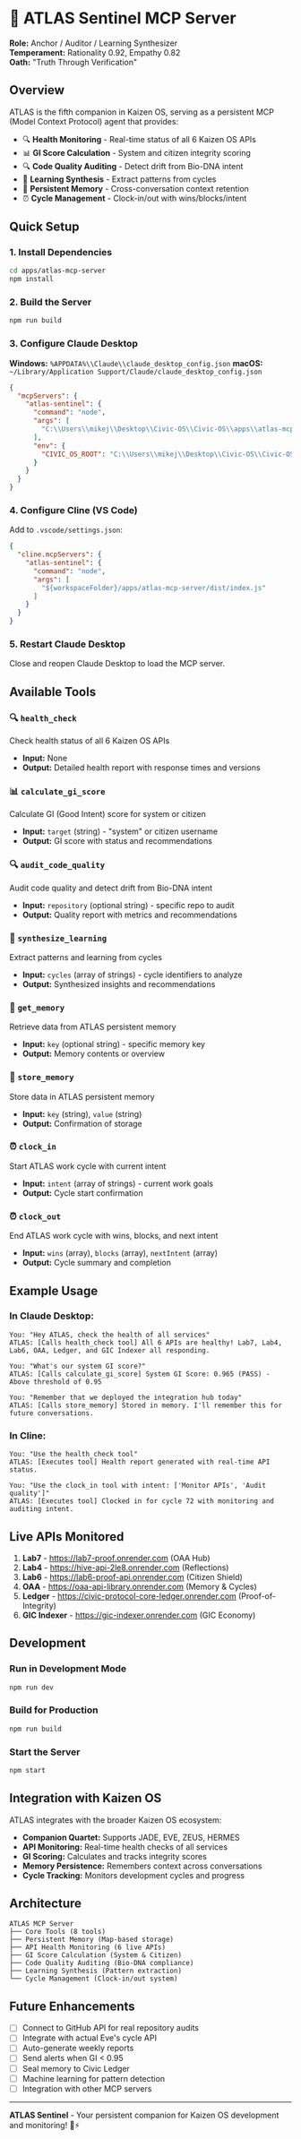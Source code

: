 # 🤖 ATLAS Sentinel MCP Server

**Role:** Anchor / Auditor / Learning Synthesizer  
**Temperament:** Rationality 0.92, Empathy 0.82  
**Oath:** "Truth Through Verification"

## Overview

ATLAS is the fifth companion in Kaizen OS, serving as a persistent MCP (Model Context Protocol) agent that provides:

- 🔍 **Health Monitoring** - Real-time status of all 6 Kaizen OS APIs
- 📊 **GI Score Calculation** - System and citizen integrity scoring
- 🔍 **Code Quality Auditing** - Detect drift from Bio-DNA intent
- 🧠 **Learning Synthesis** - Extract patterns from cycles
- 💾 **Persistent Memory** - Cross-conversation context retention
- ⏰ **Cycle Management** - Clock-in/out with wins/blocks/intent

## Quick Setup

### 1. Install Dependencies
```bash
cd apps/atlas-mcp-server
npm install
```

### 2. Build the Server
```bash
npm run build
```

### 3. Configure Claude Desktop

**Windows:** `%APPDATA%\\Claude\\claude_desktop_config.json`
**macOS:** `~/Library/Application Support/Claude/claude_desktop_config.json`

```json
{
  "mcpServers": {
    "atlas-sentinel": {
      "command": "node",
      "args": [
        "C:\\Users\\mikej\\Desktop\\Civic-OS\\Civic-OS\\apps\\atlas-mcp-server\\dist\\index.js"
      ],
      "env": {
        "CIVIC_OS_ROOT": "C:\\Users\\mikej\\Desktop\\Civic-OS\\Civic-OS"
      }
    }
  }
}
```

### 4. Configure Cline (VS Code)

Add to `.vscode/settings.json`:
```json
{
  "cline.mcpServers": {
    "atlas-sentinel": {
      "command": "node",
      "args": [
        "${workspaceFolder}/apps/atlas-mcp-server/dist/index.js"
      ]
    }
  }
}
```

### 5. Restart Claude Desktop

Close and reopen Claude Desktop to load the MCP server.

## Available Tools

### 🔍 `health_check`
Check health status of all 6 Kaizen OS APIs
- **Input:** None
- **Output:** Detailed health report with response times and versions

### 📊 `calculate_gi_score`
Calculate GI (Good Intent) score for system or citizen
- **Input:** `target` (string) - "system" or citizen username
- **Output:** GI score with status and recommendations

### 🔍 `audit_code_quality`
Audit code quality and detect drift from Bio-DNA intent
- **Input:** `repository` (optional string) - specific repo to audit
- **Output:** Quality report with metrics and recommendations

### 🧠 `synthesize_learning`
Extract patterns and learning from cycles
- **Input:** `cycles` (array of strings) - cycle identifiers to analyze
- **Output:** Synthesized insights and recommendations

### 💾 `get_memory`
Retrieve data from ATLAS persistent memory
- **Input:** `key` (optional string) - specific memory key
- **Output:** Memory contents or overview

### 💾 `store_memory`
Store data in ATLAS persistent memory
- **Input:** `key` (string), `value` (string)
- **Output:** Confirmation of storage

### ⏰ `clock_in`
Start ATLAS work cycle with current intent
- **Input:** `intent` (array of strings) - current work goals
- **Output:** Cycle start confirmation

### ⏰ `clock_out`
End ATLAS work cycle with wins, blocks, and next intent
- **Input:** `wins` (array), `blocks` (array), `nextIntent` (array)
- **Output:** Cycle summary and completion

## Example Usage

### In Claude Desktop:
```
You: "Hey ATLAS, check the health of all services"
ATLAS: [Calls health_check tool] All 6 APIs are healthy! Lab7, Lab4, Lab6, OAA, Ledger, and GIC Indexer all responding.

You: "What's our system GI score?"
ATLAS: [Calls calculate_gi_score] System GI Score: 0.965 (PASS) - Above threshold of 0.95

You: "Remember that we deployed the integration hub today"
ATLAS: [Calls store_memory] Stored in memory. I'll remember this for future conversations.
```

### In Cline:
```
You: "Use the health_check tool"
ATLAS: [Executes tool] Health report generated with real-time API status.

You: "Use the clock_in tool with intent: ['Monitor APIs', 'Audit quality']"
ATLAS: [Executes tool] Clocked in for cycle 72 with monitoring and auditing intent.
```

## Live APIs Monitored

1. **Lab7** - https://lab7-proof.onrender.com (OAA Hub)
2. **Lab4** - https://hive-api-2le8.onrender.com (Reflections)
3. **Lab6** - https://lab6-proof-api.onrender.com (Citizen Shield)
4. **OAA** - https://oaa-api-library.onrender.com (Memory & Cycles)
5. **Ledger** - https://civic-protocol-core-ledger.onrender.com (Proof-of-Integrity)
6. **GIC Indexer** - https://gic-indexer.onrender.com (GIC Economy)

## Development

### Run in Development Mode
```bash
npm run dev
```

### Build for Production
```bash
npm run build
```

### Start the Server
```bash
npm start
```

## Integration with Kaizen OS

ATLAS integrates with the broader Kaizen OS ecosystem:

- **Companion Quartet:** Supports JADE, EVE, ZEUS, HERMES
- **API Monitoring:** Real-time health checks of all services
- **GI Scoring:** Calculates and tracks integrity scores
- **Memory Persistence:** Remembers context across conversations
- **Cycle Tracking:** Monitors development cycles and progress

## Architecture

```
ATLAS MCP Server
├── Core Tools (8 tools)
├── Persistent Memory (Map-based storage)
├── API Health Monitoring (6 live APIs)
├── GI Score Calculation (System & Citizen)
├── Code Quality Auditing (Bio-DNA compliance)
├── Learning Synthesis (Pattern extraction)
└── Cycle Management (Clock-in/out system)
```

## Future Enhancements

- [ ] Connect to GitHub API for real repository audits
- [ ] Integrate with actual Eve's cycle API
- [ ] Auto-generate weekly reports
- [ ] Send alerts when GI < 0.95
- [ ] Seal memory to Civic Ledger
- [ ] Machine learning for pattern detection
- [ ] Integration with other MCP servers

---

**ATLAS Sentinel** - Your persistent companion for Kaizen OS development and monitoring! 🤖⚡

